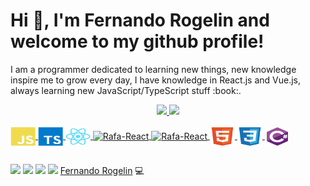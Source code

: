 # Hi 👋, I'm Fernando Rogelin and welcome to my github profile!

<p>
  I am a programmer dedicated to learning new things, new knowledge inspire me to grow every day, I have knowledge in React.js and Vue.js, always learning new JavaScript/TypeScript stuff :book:.
</p>

<div align="center">
  <a href="https://github.com/fernandorogelin" />
  <img height="180em" src="https://github-readme-stats.vercel.app/api?username=fernandorogelin&show_icons=true&theme=nightowl&include_all_commits=true&count_private=true" />
  <img height="180em" src="https://github-readme-stats.vercel.app/api/top-langs/?username=fernandorogelin&layout=compact&langs_count=7&theme=nightowl" />
</div>
<div style="display: inline_block"><br>
  <img align="center" alt="Rafa-Js" height="30" width="40" src="https://raw.githubusercontent.com/devicons/devicon/master/icons/javascript/javascript-plain.svg">
  <img align="center" alt="Rafa-Ts" height="30" width="40" src="https://raw.githubusercontent.com/devicons/devicon/master/icons/typescript/typescript-plain.svg">
  <img align="center" alt="Rafa-React" height="30" width="40" src="https://raw.githubusercontent.com/devicons/devicon/master/icons/react/react-original.svg">
  <img align="center" alt="Rafa-React" height="30" width="40" src="https://cdn.jsdelivr.net/gh/devicons/devicon/icons/vuejs/vuejs-original.svg">
  <img align="center" alt="Rafa-React" height="30" width="40" src="https://cdn.jsdelivr.net/gh/devicons/devicon/icons/angularjs/angularjs-original.svg">
  <img align="center" alt="Rafa-HTML" height="30" width="40" src="https://raw.githubusercontent.com/devicons/devicon/master/icons/html5/html5-original.svg">
  <img align="center" alt="Rafa-CSS" height="30" width="40" src="https://raw.githubusercontent.com/devicons/devicon/master/icons/css3/css3-original.svg">
  <img align="center" alt="Rafa-Csharp" height="30" width="40" src="https://raw.githubusercontent.com/devicons/devicon/master/icons/csharp/csharp-original.svg">
</div>

##

<div>
  <a href="https://instagram.com/fernando_rogelin" target="_blank"><img src="https://img.shields.io/badge/-Instagram-%23E4405F?style=for-the-badge&logo=instagram&logoColor=white" target="_blank"></a>
  <a href="https://x.com/RogelinFernando"><img src="https://img.shields.io/badge/twitter-%231DA1F2.svg?&style=for-the-badge&logo=twitter&logoColor=white"></a>
  <a href = "mailto:fernando.rogelin@hotmail.com"><img src="https://img.shields.io/badge/-Gmail-%23333?style=for-the-badge&logo=gmail&logoColor=white" target="_blank"></a>
  <a href="https://www.linkedin.com/in/fernando-rogelin" target="_blank"><img src="https://img.shields.io/badge/-LinkedIn-%230077B5?style=for-the-badge&logo=linkedin&logoColor=white" target="_blank"></a>
  <a href="https://www.fernandorogelin.com/">Fernando Rogelin</a> 💻
</div>

